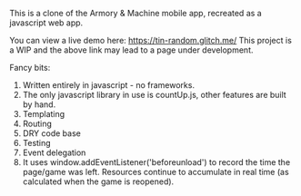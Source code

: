 This is a clone of the Armory & Machine mobile app, recreated as a javascript web app.

You can view a live demo here: https://tin-random.glitch.me/
This project is a WIP and the above link may lead to a page under development.

Fancy bits:
1) Written entirely in javascript - no frameworks.
2) The only javascript library in use is countUp.js, other features are built by hand.
2) Templating
3) Routing
4) DRY code base
5) Testing
6) Event delegation
7) It uses window.addEventListener('beforeunload') to record the time the page/game was left.  Resources continue to accumulate in real time (as calculated when the game is reopened).
